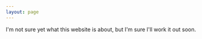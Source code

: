 ```yaml
---
layout: page
---
```


I'm not sure yet what this website is about, but I'm sure I'll work it out soon.
